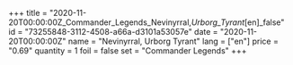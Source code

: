 +++
title = "2020-11-20T00:00:00Z_Commander_Legends_Nevinyrral,_Urborg_Tyrant_[en]_false"
id = "73255848-3112-4508-a66a-d3101a53057e"
date = "2020-11-20T00:00:00Z"
name = "Nevinyrral, Urborg Tyrant"
lang = ["en"]
price = "0.69"
quantity = 1
foil = false
set = "Commander Legends"
+++
